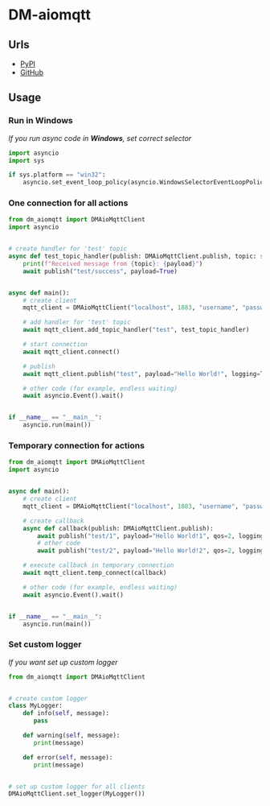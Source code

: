 # DM-aiomqtt

## Urls

* [PyPI](https://pypi.org/project/dm-aiomqtt)
* [GitHub](https://github.com/DIMKA4621/dm-aiomqtt)

## Usage

### Run in Windows

_If you run async code in **Windows**, set correct selector_

```python
import asyncio
import sys

if sys.platform == "win32":
    asyncio.set_event_loop_policy(asyncio.WindowsSelectorEventLoopPolicy())
```

### One connection for all actions

```python
from dm_aiomqtt import DMAioMqttClient
import asyncio


# create handler for 'test' topic
async def test_topic_handler(publish: DMAioMqttClient.publish, topic: str, payload: str) -> None:
    print(f"Received message from {topic}: {payload}")
    await publish("test/success", payload=True)


async def main():
    # create client
    mqtt_client = DMAioMqttClient("localhost", 1883, "username", "password")

    # add handler for 'test' topic
    await mqtt_client.add_topic_handler("test", test_topic_handler)

    # start connection
    await mqtt_client.connect()

    # publish
    await mqtt_client.publish("test", payload="Hello World!", logging=True)

    # other code (for example, endless waiting)
    await asyncio.Event().wait()


if __name__ == "__main__":
    asyncio.run(main())
```

### Temporary connection for actions

```python
from dm_aiomqtt import DMAioMqttClient
import asyncio


async def main():
    # create client
    mqtt_client = DMAioMqttClient("localhost", 1883, "username", "password")

    # create callback
    async def callback(publish: DMAioMqttClient.publish):
        await publish("test/1", payload="Hello World!1", qos=2, logging=True)
        # other code
        await publish("test/2", payload="Hello World!2", qos=2, logging=True)

    # execute callback in temporary connection
    await mqtt_client.temp_connect(callback)

    # other code (for example, endless waiting)
    await asyncio.Event().wait()


if __name__ == "__main__":
    asyncio.run(main())
```

### Set custom logger

_If you want set up custom logger_

```python
from dm_aiomqtt import DMAioMqttClient


# create custom logger
class MyLogger:
    def info(self, message):
       pass

    def warning(self, message):
       print(message)

    def error(self, message):
       print(message)


# set up custom logger for all clients
DMAioMqttClient.set_logger(MyLogger())
```
